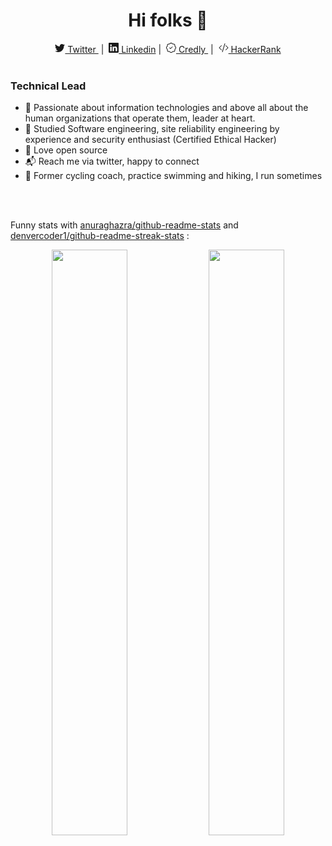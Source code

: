 <p>
  <h1 align="center"><b>Hi folks 👋</b></h1>
</p>

<p align="center">
<a class="nav-item nav-link" href="https://twitter.com/r0mdau">
<svg xmlns="http://www.w3.org/2000/svg" width="16" height="16" fill="currentColor" class="bi bi-twitter" viewBox="0 0 16 16"><path d="M5.026 15c6.038 0 9.341-5.003 9.341-9.334 0-.14 0-.282-.006-.422A6.685 6.685 0 0 0 16 3.542a6.658 6.658 0 0 1-1.889.518 3.301 3.301 0 0 0 1.447-1.817 6.533 6.533 0 0 1-2.087.793A3.286 3.286 0 0 0 7.875 6.03a9.325 9.325 0 0 1-6.767-3.429 3.289 3.289 0 0 0 1.018 4.382A3.323 3.323 0 0 1 .64 6.575v.045a3.288 3.288 0 0 0 2.632 3.218 3.203 3.203 0 0 1-.865.115 3.23 3.23 0 0 1-.614-.057 3.283 3.283 0 0 0 3.067 2.277A6.588 6.588 0 0 1 .78 13.58a6.32 6.32 0 0 1-.78-.045A9.344 9.344 0 0 0 5.026 15z"></path></svg> Twitter
</a>&nbsp;|&nbsp;
<a class="nav-item nav-link" href="https://www.linkedin.com/in/romaindauby/?locale=en_US"><svg xmlns="http://www.w3.org/2000/svg" width="16" height="16" fill="currentColor" class="bi bi-linkedin" viewBox="0 0 16 16"><path d="M0 1.146C0 .513.526 0 1.175 0h13.65C15.474 0 16 .513 16 1.146v13.708c0 .633-.526 1.146-1.175 1.146H1.175C.526 16 0 15.487 0 14.854V1.146zm4.943 12.248V6.169H2.542v7.225h2.401zm-1.2-8.212c.837 0 1.358-.554 1.358-1.248-.015-.709-.52-1.248-1.342-1.248-.822 0-1.359.54-1.359 1.248 0 .694.521 1.248 1.327 1.248h.016zm4.908 8.212V9.359c0-.216.016-.432.08-.586.173-.431.568-.878 1.232-.878.869 0 1.216.662 1.216 1.634v3.865h2.401V9.25c0-2.22-1.184-3.252-2.764-3.252-1.274 0-1.845.7-2.165 1.193v.025h-.016a5.54 5.54 0 0 1 .016-.025V6.169h-2.4c.03.678 0 7.225 0 7.225h2.4z"></path></svg> Linkedin</a>&nbsp;|&nbsp;
<a class="nav-item nav-link" href="https://www.credly.com/users/romain-dauby/badges">
<svg xmlns="http://www.w3.org/2000/svg" width="16" height="16" fill="currentColor" class="bi bi-patch-check" viewBox="0 0 16 16"><path fill-rule="evenodd" d="M10.354 6.146a.5.5 0 0 1 0 .708l-3 3a.5.5 0 0 1-.708 0l-1.5-1.5a.5.5 0 1 1 .708-.708L7 8.793l2.646-2.647a.5.5 0 0 1 .708 0z"/><path d="m10.273 2.513-.921-.944.715-.698.622.637.89-.011a2.89 2.89 0 0 1 2.924 2.924l-.01.89.636.622a2.89 2.89 0 0 1 0 4.134l-.637.622.011.89a2.89 2.89 0 0 1-2.924 2.924l-.89-.01-.622.636a2.89 2.89 0 0 1-4.134 0l-.622-.637-.89.011a2.89 2.89 0 0 1-2.924-2.924l.01-.89-.636-.622a2.89 2.89 0 0 1 0-4.134l.637-.622-.011-.89a2.89 2.89 0 0 1 2.924-2.924l.89.01.622-.636a2.89 2.89 0 0 1 4.134 0l-.715.698a1.89 1.89 0 0 0-2.704 0l-.92.944-1.32-.016a1.89 1.89 0 0 0-1.911 1.912l.016 1.318-.944.921a1.89 1.89 0 0 0 0 2.704l.944.92-.016 1.32a1.89 1.89 0 0 0 1.912 1.911l1.318-.016.921.944a1.89 1.89 0 0 0 2.704 0l.92-.944 1.32.016a1.89 1.89 0 0 0 1.911-1.912l-.016-1.318.944-.921a1.89 1.89 0 0 0 0-2.704l-.944-.92.016-1.32a1.89 1.89 0 0 0-1.912-1.911l-1.318.016z"/></svg> Credly
</a>&nbsp;|&nbsp;
<a class="nav-item nav-link" href="https://www.hackerrank.com/profile/r0mdau">
<svg xmlns="http://www.w3.org/2000/svg" width="16" height="16" fill="currentColor" class="bi bi-code-slash" viewBox="0 0 16 16"><path d="M10.478 1.647a.5.5 0 1 0-.956-.294l-4 13a.5.5 0 0 0 .956.294l4-13zM4.854 4.146a.5.5 0 0 1 0 .708L1.707 8l3.147 3.146a.5.5 0 0 1-.708.708l-3.5-3.5a.5.5 0 0 1 0-.708l3.5-3.5a.5.5 0 0 1 .708 0zm6.292 0a.5.5 0 0 0 0 .708L14.293 8l-3.147 3.146a.5.5 0 0 0 .708.708l3.5-3.5a.5.5 0 0 0 0-.708l-3.5-3.5a.5.5 0 0 0-.708 0z"></path></svg> HackerRank
</a>

<br/>
<br/>

### Technical Lead
- 🔭 Passionate about information technologies and above all about the human organizations that operate them, leader at heart.
- 🤞 Studied Software engineering, site reliability engineering by  experience and security enthusiast (Certified Ethical Hacker)
- 📖 Love open source
- 📬 Reach me via twitter, happy to connect
- 🏃 Former cycling coach, practice swimming and hiking, I run sometimes

<br/>
<br/>

Funny stats with [anuraghazra/github-readme-stats](https://github.com/anuraghazra/github-readme-stats) and [denvercoder1/github-readme-streak-stats](https://github.com/denvercoder1/github-readme-streak-stats) :
 <p align="center">
    <img
        width="49%"
        src="https://github-readme-stats.vercel.app/api?username=r0mdau&count_private=true&include_all_commits=true&show_icons=true&theme=tokyonight&custom_title=GitHub+Stats"
    />
    <img
        width="49%"
        src="https://github-readme-streak-stats.herokuapp.com?user=r0mdau&theme=tokyonight"
    />
</p>
